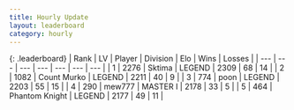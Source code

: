 ```yaml
---
title: Hourly Update
layout: leaderboard
category: hourly
---
```


{: .leaderboard}
| Rank | LV | Player | Division | Elo | Wins | Losses |
| --- | --- | --- | --- | --- | --- | --- |
| <span data-change="0">1</span> | 2276 | <span title="ID: 353063">Sktima</span> | LEGEND | <span data-change="6">2309</span> | <span data-change="2">68</span> | <span data-change="0">14</span> |
| <span data-change="0">2</span> | 1082 | <span title="ID: 498323">Count Murko</span> | LEGEND | <span data-change="0">2211</span> | <span data-change="0">40</span> | <span data-change="0">9</span> |
| <span data-change="0">3</span> | 774 | <span title="ID: 540690">poon</span> | LEGEND | <span data-change="0">2203</span> | <span data-change="0">55</span> | <span data-change="0">15</span> |
| <span data-change="0">4</span> | 290 | <span title="ID: 5578">mew777</span> | MASTER I | <span data-change="0">2178</span> | <span data-change="0">33</span> | <span data-change="0">5</span> |
| <span data-change="0">5</span> | 464 | <span title="ID: 742939">Phantom Knight</span> | LEGEND | <span data-change="0">2177</span> | <span data-change="0">49</span> | <span data-change="0">11</span> |